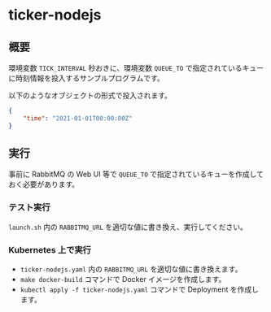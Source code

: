 # ticker-nodejs

## 概要

環境変数 `TICK_INTERVAL` 秒おきに、環境変数 `QUEUE_TO` で指定されているキューに時刻情報を投入するサンプルプログラムです。

以下のようなオブジェクトの形式で投入されます。

```json
{
	"time": "2021-01-01T00:00:00Z"
}
```


## 実行

事前に RabbitMQ の Web UI 等で `QUEUE_TO` で指定されているキューを作成しておく必要があります。


### テスト実行

`launch.sh` 内の `RABBITMQ_URL` を適切な値に書き換え、実行してください。


### Kubernetes 上で実行

* `ticker-nodejs.yaml` 内の `RABBITMQ_URL` を適切な値に書き換えます。
* `make docker-build` コマンドで Docker イメージを作成します。
* `kubectl apply -f ticker-nodejs.yaml` コマンドで Deployment を作成します。

